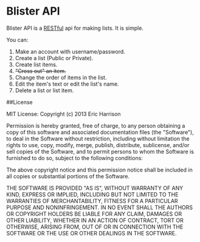 # Blister API

Blister API is a [RESTful](http://en.wikipedia.org/wiki/Representational_state_transfer) api for making lists. It is simple.

You can:

1. Make an account with username/password.
2. Create a list (Public or Private).
3. Create list items.
4. ~~"Cross out" an item.~~
5. Change the order of items in the list.
6. Edit the item's text or edit the list's name.
7. Delete a list or list item.



##License

MIT License:
Copyright (c) 2013 Eric Harrison

Permission is hereby granted, free of charge, to any person obtaining a copy
of this software and associated documentation files (the "Software"), to deal
in the Software without restriction, including without limitation the rights
to use, copy, modify, merge, publish, distribute, sublicense, and/or sell
copies of the Software, and to permit persons to whom the Software is
furnished to do so, subject to the following conditions:

The above copyright notice and this permission notice shall be included in
all copies or substantial portions of the Software.

THE SOFTWARE IS PROVIDED "AS IS", WITHOUT WARRANTY OF ANY KIND, EXPRESS OR
IMPLIED, INCLUDING BUT NOT LIMITED TO THE WARRANTIES OF MERCHANTABILITY,
FITNESS FOR A PARTICULAR PURPOSE AND NONINFRINGEMENT. IN NO EVENT SHALL THE
AUTHORS OR COPYRIGHT HOLDERS BE LIABLE FOR ANY CLAIM, DAMAGES OR OTHER
LIABILITY, WHETHER IN AN ACTION OF CONTRACT, TORT OR OTHERWISE, ARISING FROM,
OUT OF OR IN CONNECTION WITH THE SOFTWARE OR THE USE OR OTHER DEALINGS IN
THE SOFTWARE.

